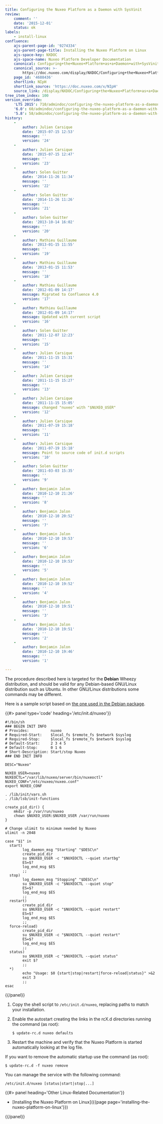 ```yaml
---
title: Configuring the Nuxeo Platform as a Daemon with SysVinit
review:
    comment: ''
    date: '2015-12-01'
    status: ok
labels:
    - install-linux
confluence:
    ajs-parent-page-id: '9274334'
    ajs-parent-page-title: Installing the Nuxeo Platform on Linux
    ajs-space-key: NXDOC
    ajs-space-name: Nuxeo Platform Developer Documentation
    canonical: Configuring+the+Nuxeo+Platform+as+a+Daemon+with+SysVinit
    canonical_source: >-
        https://doc.nuxeo.com/display/NXDOC/Configuring+the+Nuxeo+Platform+as+a+Daemon+with+SysVinit
    page_id: '4688436'
    shortlink: NIpH
    shortlink_source: 'https://doc.nuxeo.com/x/NIpH'
    source_link: /display/NXDOC/Configuring+the+Nuxeo+Platform+as+a+Daemon+with+SysVinit
tree_item_index: 100
version_override:
    'LTS 2015': 710/admindoc/configuring-the-nuxeo-platform-as-a-daemon-with-sysvinit
    '6.0': 60/admindoc/configuring-the-nuxeo-platform-as-a-daemon-with-sysvinit
    '5.8': 58/admindoc/configuring-the-nuxeo-platform-as-a-daemon-with-sysvinit
history:
    -
        author: Julien Carsique
        date: '2015-07-15 12:53'
        message: ''
        version: '24'
    -
        author: Julien Carsique
        date: '2015-07-15 12:47'
        message: ''
        version: '23'
    -
        author: Solen Guitter
        date: '2014-11-26 11:34'
        message: ''
        version: '22'
    -
        author: Solen Guitter
        date: '2014-11-26 11:26'
        message: ''
        version: '21'
    -
        author: Solen Guitter
        date: '2013-10-14 16:02'
        message: ''
        version: '20'
    -
        author: Mathieu Guillaume
        date: '2013-01-15 11:55'
        message: ''
        version: '19'
    -
        author: Mathieu Guillaume
        date: '2013-01-15 11:53'
        message: ''
        version: '18'
    -
        author: Mathieu Guillaume
        date: '2012-01-09 14:17'
        message: Migrated to Confluence 4.0
        version: '17'
    -
        author: Mathieu Guillaume
        date: '2012-01-09 14:17'
        message: Updated with current script
        version: '16'
    -
        author: Solen Guitter
        date: '2011-12-07 12:23'
        message: ''
        version: '15'
    -
        author: Julien Carsique
        date: '2011-11-15 15:31'
        message: ''
        version: '14'
    -
        author: Julien Carsique
        date: '2011-11-15 15:27'
        message: ''
        version: '13'
    -
        author: Julien Carsique
        date: '2011-11-15 15:05'
        message: changed "nuxeo" with "$NUXEO_USER"
        version: '12'
    -
        author: Julien Carsique
        date: '2011-07-19 15:18'
        message: ''
        version: '11'
    -
        author: Julien Carsique
        date: '2011-07-19 15:18'
        message: Point to source code of init.d scripts
        version: '10'
    -
        author: Solen Guitter
        date: '2011-03-03 15:35'
        message: ''
        version: '9'
    -
        author: Benjamin Jalon
        date: '2010-12-10 21:26'
        message: ''
        version: '8'
    -
        author: Benjamin Jalon
        date: '2010-12-10 20:52'
        message: ''
        version: '7'
    -
        author: Benjamin Jalon
        date: '2010-12-10 19:53'
        message: ''
        version: '6'
    -
        author: Benjamin Jalon
        date: '2010-12-10 19:53'
        message: ''
        version: '5'
    -
        author: Benjamin Jalon
        date: '2010-12-10 19:52'
        message: ''
        version: '4'
    -
        author: Benjamin Jalon
        date: '2010-12-10 19:51'
        message: ''
        version: '3'
    -
        author: Benjamin Jalon
        date: '2010-12-10 19:51'
        message: ''
        version: '2'
    -
        author: Benjamin Jalon
        date: '2010-12-10 19:46'
        message: ''
        version: '1'

---
```

The procedure described here is targeted for the **Debian** Wheezy distribution, and should be valid for any Debian-based GNU/Linux distribution such as Ubuntu. In other GNU/Linux distributions some commands may be different.

Here is a sample script based on [the one used in the Debian package](https://github.com/nuxeo/nuxeo-packaging-debian/blob/master/resources/debian/nuxeo.init).

{{#> panel type='code' heading='/etc/init.d/nuxeo'}}

```
#!/bin/sh
### BEGIN INIT INFO
# Provides:          nuxeo
# Required-Start:    $local_fs $remote_fs $network $syslog
# Required-Stop:     $local_fs $remote_fs $network $syslog
# Default-Start:     2 3 4 5
# Default-Stop:      0 1 6
# Short-Description: Start/stop Nuxeo
### END INIT INFO

DESC="Nuxeo"

NUXEO_USER=nuxeo
NUXEOCTL="/var/lib/nuxeo/server/bin/nuxeoctl"
NUXEO_CONF="/etc/nuxeo/nuxeo.conf"
export NUXEO_CONF

. /lib/init/vars.sh
. /lib/lsb/init-functions

create_pid_dir() {
    mkdir -p /var/run/nuxeo
    chown $NUXEO_USER:$NUXEO_USER /var/run/nuxeo
}

# Change ulimit to minimum needed by Nuxeo
ulimit -n 2048

case "$1" in
  start)
        log_daemon_msg "Starting" "$DESC\n"
        create_pid_dir
        su $NUXEO_USER -c "$NUXEOCTL --quiet startbg"
        ES=$?
        log_end_msg $ES
        ;;
  stop)
        log_daemon_msg "Stopping" "$DESC\n"
        su $NUXEO_USER -c "$NUXEOCTL --quiet stop"
        ES=$?
        log_end_msg $ES
        ;;
  restart)
        create_pid_dir
        su $NUXEO_USER -c "$NUXEOCTL --quiet restart"
        ES=$?
        log_end_msg $ES
        ;;
  force-reload)
        create_pid_dir
        su $NUXEO_USER -c "$NUXEOCTL --quiet restart"
        ES=$?
        log_end_msg $ES
        ;;
  status)
        su $NUXEO_USER -c "$NUXEOCTL --quiet status"
        exit $?
        ;;
  *)
        echo "Usage: $0 {start|stop|restart|force-reload|status}" >&2
        exit 3
        ;;
esac

```

{{/panel}}

1.  Copy the shell script to `/etc/init.d/nuxeo`, replacing paths to match your installation.
2.  Enable the autostart creating the links in the rcX.d directories running the command (as root):

    ```
    $ update-rc.d nuxeo defaults

    ```

3.  Restart the machine and verify that the Nuxeo Platform is started automatically looking at the log file.

If you want to remove the automatic startup use the command (as root):

```
$ update-rc.d -f nuxeo remove

```

You can manage the service with the following command:

```
/etc/init.d/nuxeo [status|start|stop|...]

```

<div class="row" data-equalizer data-equalize-on="medium"><div class="column medium-6">{{#> panel heading='Other Linux-Related Documentation'}}

*   [Installing the Nuxeo Platform on Linux]({{page page='installing-the-nuxeo-platform-on-linux'}})

{{/panel}}</div><div class="column medium-6">

&nbsp;

</div></div>
